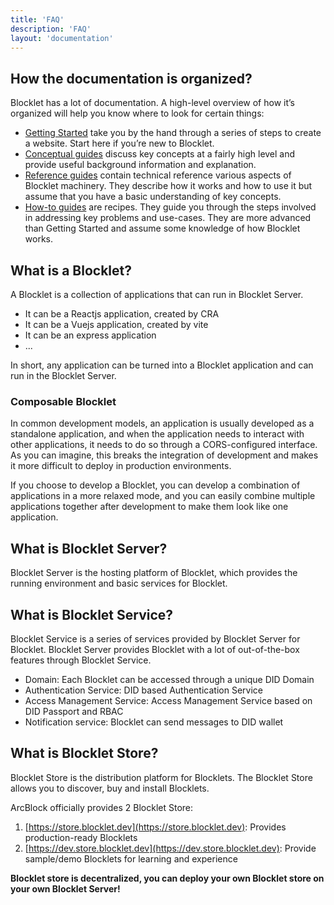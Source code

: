 ```yaml
---
title: 'FAQ'
description: 'FAQ'
layout: 'documentation'
---
```


## How the documentation is organized?

Blocklet has a lot of documentation. A high-level overview of how it’s organized will help you know where to look for certain things:

- [Getting Started](/docs/quick-start) take you by the hand through a series of steps to create a website. Start here if you’re new to Blocklet.
- [Conceptual guides](/docs/conceptual/overview) discuss key concepts at a fairly high level and provide useful background information and explanation.
- [Reference guides](/docs/reference/blocklet-spec) contain technical reference various aspects of Blocklet machinery. They describe how it works and how to use it but assume that you have a basic understanding of key concepts.
- [How-to guides](/docs/how-to/create) are recipes. They guide you through the steps involved in addressing key problems and use-cases. They are more advanced than Getting Started and assume some knowledge of how Blocklet works.

## What is a Blocklet?

A Blocklet is a collection of applications that can run in Blocklet Server.

- It can be a Reactjs application, created by CRA
- It can be a Vuejs application, created by vite
- It can be an express application
- ...

In short, any application can be turned into a Blocklet application and can run in the Blocklet Server.

### Composable Blocklet

In common development models, an application is usually developed as a standalone application, and when the application needs to interact with other applications, it needs to do so through a CORS-configured interface. As you can imagine, this breaks the integration of development and makes it more difficult to deploy in production environments.

If you choose to develop a Blocklet, you can develop a combination of applications in a more relaxed mode, and you can easily combine multiple applications together after development to make them look like one application.

## What is Blocklet Server?

Blocklet Server is the hosting platform of Blocklet, which provides the running environment and basic services for Blocklet.

## What is Blocklet Service?

Blocklet Service is a series of services provided by Blocklet Server for Blocklet. Blocklet Server provides Blocklet with a lot of out-of-the-box features through Blocklet Service.

- Domain: Each Blocklet can be accessed through a unique DID Domain
- Authentication Service: DID based Authentication Service
- Access Management Service: Access Management Service based on DID Passport and RBAC
- Notification service: Blocklet can send messages to DID wallet

## What is Blocklet Store?

Blocklet Store is the distribution platform for Blocklets. The Blocklet Store allows you to discover, buy and install Blocklets.

ArcBlock officially provides 2 Blocklet Store:

1. [https://store.blocklet.dev](https://store.blocklet.dev): Provides production-ready Blocklets
2. [https://dev.store.blocklet.dev](https://dev.store.blocklet.dev): Provide sample/demo Blocklets for learning and experience

**Blocklet store is decentralized, you can deploy your own Blocklet store on your own Blocklet Server!**
